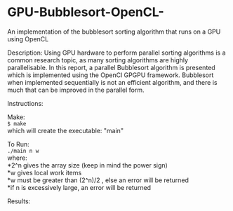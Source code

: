 # GPU-Bubblesort-OpenCL-
An implementation of the bubblesort sorting algorithm that runs on a GPU using OpenCL  

Description:
Using GPU hardware to perform parallel sorting algorithms is a common research topic, as
many sorting algorithms are highly parallelisable. In this report, a parallel Bubblesort
algorithm is presented which is implemented using the OpenCl GPGPU framework.
Bubblesort when implemented sequentially is not an efficient algorithm, and there is much
that can be improved in the parallel form.  

Instructions:  

Make:  
```$ make```   
which will create the executable: "main"  

To Run:  
```./main n w```  
   where:  
      *2^n gives the array size (keep in mind the power sign)  
      *w gives local work items  
      *w must be greater than (2^n)/2 , else an error will be returned  
      *if n is excessively large, an error will be returned  

Results:  

